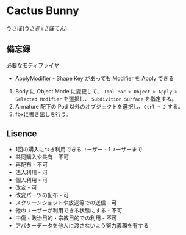 # Cactus Bunny

うさぼ(うさぎ+さぼてん)

## 備忘録

必要なモディファイヤ

* [ApplyModifier](https://github.com/Taremin/ApplyModifier) - Shape Key があっても Modifier を Apply できる

1. Body に Object Mode に変更して、 `Tool Bar > Object > Apply > Selected Modifier` を選択し、 `Subdivition Surface` を指定する。
2. Armature 配下の Pod 以外のオブジェクトを選択し、`Ctrl + J` する。
3. fbxに書き出しを行う。

## Lisence

* 1回の購入につき利用できるユーザー - 1ユーザーまで
* 共同購入や共有 - 不可
* 再配布 - 不可
* 法人利用 - 可
* 個人利用 - 可
* 改変 - 可
* 改変パーツの配布 - 可
* スクリーンショットや放送等での送信 - 可
* 他のユーザーが利用できる状態にする - 不可
* 中傷・政治目的・宗教目的での利用 - 不可
* アバターデータを他人に渡さないよう努力義務を有する